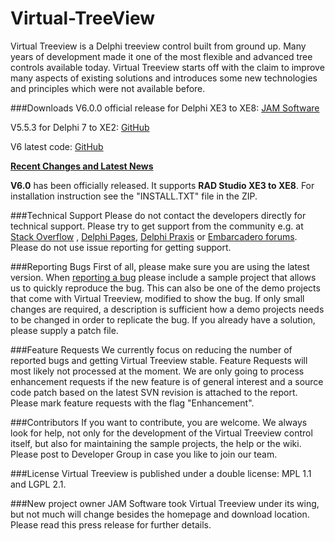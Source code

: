 # Virtual-TreeView
Virtual Treeview is a Delphi treeview control built from ground up. Many years of development made it one of the most flexible and advanced tree controls available today. Virtual Treeview starts off with the claim to improve many aspects of existing solutions and introduces some new technologies and principles which were not available before.

###Downloads
V6.0.0 official release for Delphi XE3 to XE8: [JAM Software](http://www.jam-software.com/virtual-treeview/)

V5.5.3 for Delphi 7 to XE2: [GitHub](http://www.jam-software.com/virtual-treeview/VirtualTreeViewV5.5.3.zip)

V6 latest code: [GitHub](https://github.com/Virtual-TreeView/Virtual-TreeView/archive/master.zip)


**[Recent Changes and Latest News](https://github.com/Virtual-TreeView/Virtual-TreeView/wiki/Latest-News)**

**V6.0** has been officially released. It supports **RAD Studio XE3 to XE8**. For installation instruction see the "INSTALL.TXT" file in the ZIP.

###Technical Support
Please do not contact the developers directly for technical support. Please try to get support from the community e.g. at [Stack Overflow](http://stackoverflow.com/search?q=%22virtual+treeview%22) , [Delphi Pages](http://www.delphipages.com/), [Delphi Praxis](http://www.delphipraxis.net/141465-virtual-treeview-tutorials-mit-beispielen.html) or [Embarcadero forums](https://forums.embarcadero.com/). Please do not use issue reporting for getting support.

###Reporting Bugs
First of all, please make sure you are using the latest version. When [reporting a bug](https://github.com/Virtual-TreeView/Virtual-TreeView/issues) please include a sample project that allows us to quickly reproduce the bug. This can also be one of the demo projects that come with Virtual Treeview, modified to show the bug. If only small changes are required, a description is sufficient how a demo projects needs to be changed in order to replicate the bug. If you already have a solution, please supply a patch file.

###Feature Requests
We currently focus on reducing the number of reported bugs and getting Virtual Treeview stable. Feature Requests will most likely not processed at the moment. We are only going to process enhancement requests if the new feature is of general interest and a source code patch based on the latest SVN revision is attached to the report. Please mark feature requests with the flag "Enhancement".

###Contributors
If you want to contribute, you are welcome. We always look for help, not only for the development of the Virtual Treeview control itself, but also for maintaining the sample projects, the help or the wiki. Please post to Developer Group in case you like to join our team.

###License
Virtual Treeview is published under a double license: MPL 1.1 and LGPL 2.1.

###New project owner
JAM Software took Virtual Treeview under its wing, but not much will change besides the homepage and download location. Please read this press release for further details.
